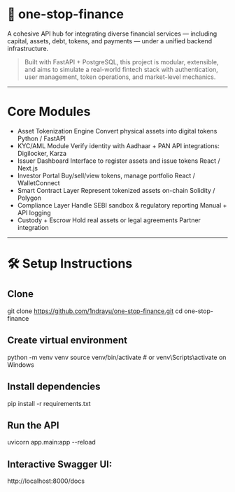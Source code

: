 # 💸 one-stop-finance

A cohesive API hub for integrating diverse financial services — including capital, assets, debt, tokens, and payments — under a unified backend infrastructure.

> Built with FastAPI + PostgreSQL, this project is modular, extensible, and aims to simulate a real-world fintech stack with authentication, user management, token operations, and market-level mechanics.

---
# Core Modules
- Asset Tokenization Engine	Convert physical assets into digital tokens	Python / FastAPI
- KYC/AML Module	Verify identity with Aadhaar + PAN	API integrations: Digilocker, Karza
- Issuer Dashboard	Interface to register assets and issue tokens	React / Next.js
- Investor Portal	Buy/sell/view tokens, manage portfolio	React / WalletConnect
- Smart Contract Layer	Represent tokenized assets on-chain	Solidity / Polygon
- Compliance Layer	Handle SEBI sandbox & regulatory reporting	Manual + API logging
- Custody + Escrow	Hold real assets or legal agreements	Partner integration
---

# 🛠 Setup Instructions

## Clone
git clone https://github.com/1ndrayu/one-stop-finance.git
cd one-stop-finance

## Create virtual environment
python -m venv venv
source venv/bin/activate  # or venv\Scripts\activate on Windows

## Install dependencies
pip install -r requirements.txt

## Run the API
uvicorn app.main:app --reload

## Interactive Swagger UI:
http://localhost:8000/docs
